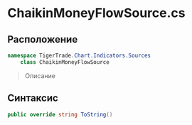 
# ChaikinMoneyFlowSource.cs
## Расположение
```csharp
namespace TigerTrade.Chart.Indicators.Sources  
    class ChaikinMoneyFlowSource
```

> Описание

## Синтаксис
```csharp
public override string ToString()
```
